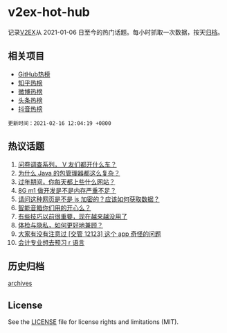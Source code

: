 # v2ex-hot-hub

 记录[V2EX](https://www.v2ex.com/)从 2021-01-06 日至今的热门话题。每小时抓取一次数据，按天[归档](archives)。
 
 ## 相关项目

- [GitHub热榜](https://github.com/lonnyzhang423/github-hot-hub)
- [知乎热榜](https://github.com/lonnyzhang423/zhihu-hot-hub)
- [微博热榜](https://github.com/lonnyzhang423/weibo-hot-hub)
- [头条热榜](https://github.com/lonnyzhang423/toutiao-hot-hub)
- [抖音热榜](https://github.com/lonnyzhang423/douyin-hot-hub)


 `更新时间：2021-02-16 12:04:19 +0800`

## 热议话题

1. [问卷调查系列， V 友们都开什么车？](https://www.v2ex.com/t/753385)
1. [为什么 Java 的包管理器都这么复杂？](https://www.v2ex.com/t/753415)
1. [过年期间，你每天都上些什么网站？](https://www.v2ex.com/t/753449)
1. [8G m1 做开发是不是内存严重不足？](https://www.v2ex.com/t/753454)
1. [请问这种网页是不是 js 加密的？应该如何获取数据？](https://www.v2ex.com/t/753378)
1. [智能音箱你们用的开心么？](https://www.v2ex.com/t/753414)
1. [有些技巧以前很重要，现在越来越没用了](https://www.v2ex.com/t/753483)
1. [体检与隐私，如何更好地兼顾？](https://www.v2ex.com/t/753499)
1. [大家有没有注意过 [交管 12123] 这个 app 奇怪的问题](https://www.v2ex.com/t/753410)
1. [会计专业想去预习 r 语言](https://www.v2ex.com/t/753374)

## 历史归档

[archives](archives)

## License

See the [LICENSE](LICENSE) file for license rights and limitations (MIT).
